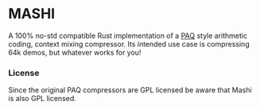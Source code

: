 # MASHI

A 100% no-std compatible Rust implementation of a [PAQ](http://mattmahoney.net/dc) style arithmetic coding, context mixing compressor. Its intended use case is compressing 64k demos, but whatever works for you!

### License
Since the original PAQ compressors are GPL licensed be aware that Mashi is also GPL licensed.